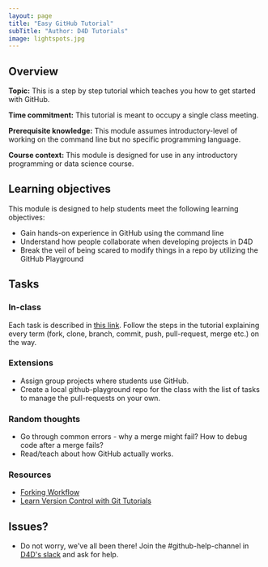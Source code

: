 ```yaml
---
layout: page
title: "Easy GitHub Tutorial"
subTitle: "Author: D4D Tutorials"
image: lightspots.jpg
---
```


## Overview

<!-- Fill out the following overview information about the assignment. Think about students, instructors, and self-study individuals when writing this information. -->

**Topic:** This is a step by step tutorial which teaches you how to get started with GitHub.

**Time commitment:** This tutorial is meant to occupy a single class meeting.

**Prerequisite knowledge:** This module assumes introductory-level of working on the command line but no specific programming language.

**Course context:** This module is designed for use in any introductory programming or data science course. <!-- If the course you are designing this module for exists and has a public website, please link to the course website. -->


## Learning objectives

<!-- Be as specific as possible. And again, try to make these clear for students, instructors, and individuals pursuing self-study. If you suggest an assessment below, link the assessment to one or more learning objectives. This template provides specific module/assignment objectives and overall course objectives. List only what is appropriate for the assignment. -->

This module is designed to help students meet the following learning objectives:

- Gain hands-on experience in GitHub using the command line
- Understand how people collaborate when developing projects in D4D
- Break the veil of being scared to modify things in a repo by utilizing the GitHub Playground


## Tasks

<!-- Assignment prompt for students with clear details about what to do to accomplish the learning objectives. This could include a detailed assignment prompt, or a list of possible tasks that students/instructors could choose to engage. Where possible provide links to public examples. Where appropriate, reference specific learning objectives. -->

### In-class

Each task is described in [this link](https://github.com/Data4Democracy/github-playground). Follow the steps in the tutorial explaining every term (fork, clone, branch, commit, push, pull-request, merge etc.) on the way.

### Extensions

* Assign group projects where students use GitHub.
* Create a local github-playground repo for the class with the list of tasks to manage the pull-requests on your own.


### Random thoughts

* Go through common errors - why a merge might fail? How to debug code after a merge fails?
* Read/teach about how GitHub actually works.

### Resources

* [Forking Workflow]( https://www.atlassian.com/git/tutorials/comparing-workflows)
* [Learn Version Control with Git Tutorials](https://www.git-tower.com/learn/git/videos/)

## Issues?

* Do not worry, we've all been there! Join the #github-help-channel in [D4D's slack](https://datafordemocracy.slack.com/) and ask for help.
